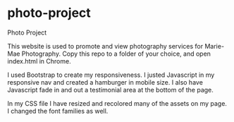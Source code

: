 # photo-project
Photo Project

This website is used to promote and view photography services for Marie-Mae Photography.
Copy this repo to a folder of your choice, and open index.html in Chrome.

I used Bootstrap to create my responsiveness. I justed Javascript in my responsive nav and created a hamburger in mobile size.
I also have Javascript fade in and out a testimonial area at the bottom of the page.

In my CSS file I have resized and recolored many of the assets on my page. I changed the font families as well.

